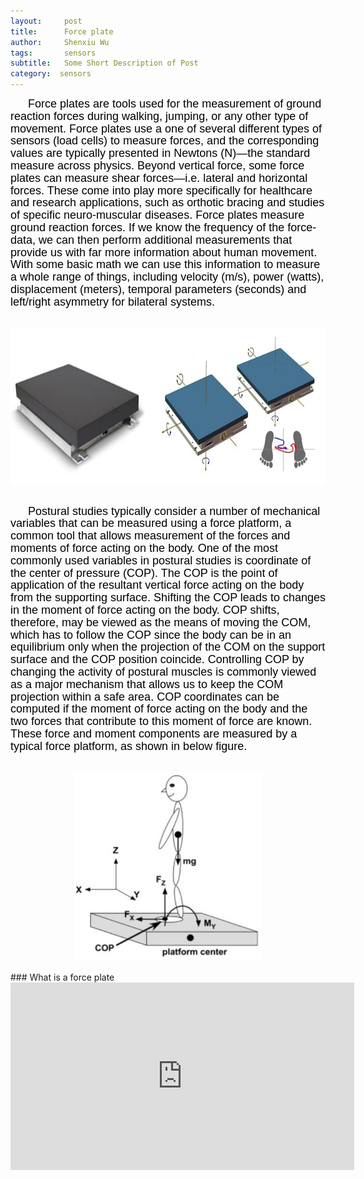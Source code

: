 ```yaml
---
layout:     post
title:      Force plate
author:     Shenxiu Wu
tags: 		sensors
subtitle:  	Some Short Description of Post
category:  sensors
---
```

<!-- Start Writing Below in Markdown -->

<!--* TOC
{:toc}-->
<p style="text-indent:2em"><font face="Arial" color = "black" size="4" style="line-height: 1.1">
Force plates are tools used for the measurement of ground reaction forces during walking, jumping, or any other type of movement. Force plates use a one of several different types of sensors (load cells) to measure forces, and the corresponding values are typically presented in Newtons (N)—the standard measure across physics. Beyond vertical force, some force plates can measure shear forces—i.e. lateral and horizontal forces. These come into play more specifically for healthcare and research applications, such as orthotic bracing and studies of specific neuro-muscular diseases. Force plates measure ground reaction forces. If we know the frequency of the force-data, we can then perform additional measurements that provide us with far more information about human movement. With some basic math we can use this information to measure a whole range of things, including velocity (m/s), power (watts), displacement (meters), temporal parameters (seconds) and left/right asymmetry for bilateral systems.</font></p>
<br>

<div align="center"><img width="750" height="250" src="/images/toolbox/sensors/foceplate_2.jpg"></div>
<br>

<p style="text-indent:2em"><font face="Arial" color = "black" size="4" style="line-height: 1.1">
Postural studies typically consider a number of mechanical variables that can be measured using a force platform, a common tool that allows measurement of the forces and moments of force acting on the body. One of the most commonly used variables in postural studies is coordinate of the center of pressure (COP). The COP is the point of application of the resultant vertical force acting on the body from the supporting surface. Shifting the COP leads to changes in the moment of force acting on the body. COP shifts, therefore, may be viewed as the means of moving the COM, which has to follow the COP since the body can be in an equilibrium only when the projection of the COM on the support surface and the COP position coincide. Controlling COP by changing the activity of postural muscles is commonly viewed as a major mechanism that allows us to keep the COM projection within a safe area. COP coordinates can be computed if the moment of force acting on the body and the two forces that contribute to this moment of force are known. These force and moment components are measured by a typical force platform, as shown in below figure.</font></p>
<br>
<div align="center"><img width="300" height="300" src="/images/toolbox/sensors/forceplate2.jpg"></div>

<!--<img align="right" src="/images/toolbox/sensors/IMU.jpg"/>-->
<!--An IMU is a specific type of sensor that measures angular rate-->

<!--<div align="center"><img width="150" height="150" src="/images/wireless IMU.jpg"></div>-->
<!--
![wireless IMU](/images/wireless IMU.jpg)
-->
<!--
<div style="text-align: center"> 
<img src="/images/wireless IMU.jpg"/> 
</div>
-->

<br>
### What is a force plate
<br>
<div align="center">
<iframe width="550" height="300"  src="https://www.youtube.com/embed/e0SnzvVDr4I" frameborder="0" allow="autoplay; encrypted-media" allowfullscreen> </iframe>
</div>
<br><br>
<!--
Some of the information contained in this web site includes intellectual property covered by both issued and pending patent applications. It is intended solely for research, educational and scholarly purposes by not-for-profit research organizations. If you have interest in specific technologies for commercial applications, please contact us [here](/contact.html).
-->

